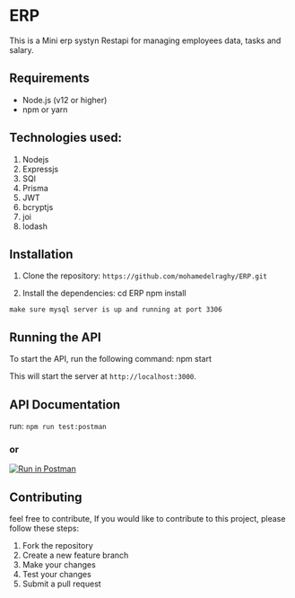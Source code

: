 # ERP

This is a Mini erp systyn Restapi for managing employees data, tasks and
salary.

## Requirements

- Node.js (v12 or higher)
- npm or yarn


## Technologies used:

1. Nodejs
2. Expressjs
3. SQl 
4. Prisma
5. JWT
6. bcryptjs
7. joi
8. lodash
## Installation

1. Clone the repository:
  `https://github.com/mohamedelraghy/ERP.git`

2. Install the dependencies:
  cd ERP
  npm install

  `make sure mysql server is up and running at port 3306`

## Running the API

To start the API, run the following command:
npm start

This will start the server at `http://localhost:3000`.

## API Documentation

run: `npm run test:postman`

### or

[![Run in Postman](https://run.pstmn.io/button.svg)](https://god.gw.postman.com/run-collection/7215796-eca5bd8d-800d-4b98-9af3-e636020c4d19?action=collection%2Ffork&collection-url=entityId%3D7215796-eca5bd8d-800d-4b98-9af3-e636020c4d19%26entityType%3Dcollection%26workspaceId%3D81008f9e-6ad1-4807-bbc2-cfaa66b78dd4)

## Contributing

feel free to contribute,
If you would like to contribute to this project, please follow these steps:

1. Fork the repository
2. Create a new feature branch
3. Make your changes
4. Test your changes
5. Submit a pull request
